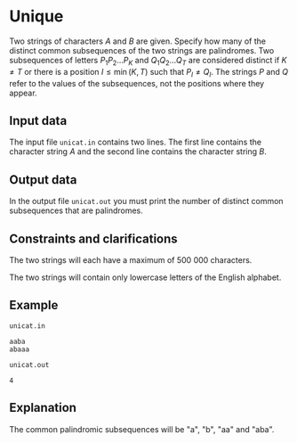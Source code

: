 # Unique

Two strings of characters $A$ and $B$ are given. Specify how many of the distinct common subsequences of the two strings are palindromes. Two subsequences of letters $P_1 P_2 \dots P_K$ and $Q_1 Q_2 \dots Q_T$ are considered distinct if $K \ne T$ or there is a position $I \leq \min(K,T)$ such that $P_I \ne Q_I$. The strings $P$ and $Q$ refer to the values of the subsequences, not the positions where they appear.

## Input data

The input file `unicat.in` contains two lines. The first line contains the character string $A$ and the second line contains the character string $B$.

## Output data

In the output file `unicat.out` you must print the number of distinct common subsequences that are palindromes.

## Constraints and clarifications

The two strings will each have a maximum of $500\ 000$ characters.

The two strings will contain only lowercase letters of the English alphabet.

## Example

`unicat.in`

```
aaba
abaaa
```

`unicat.out`

```
4
```

## Explanation

The common palindromic subsequences will be "a", "b", "aa" and "aba".